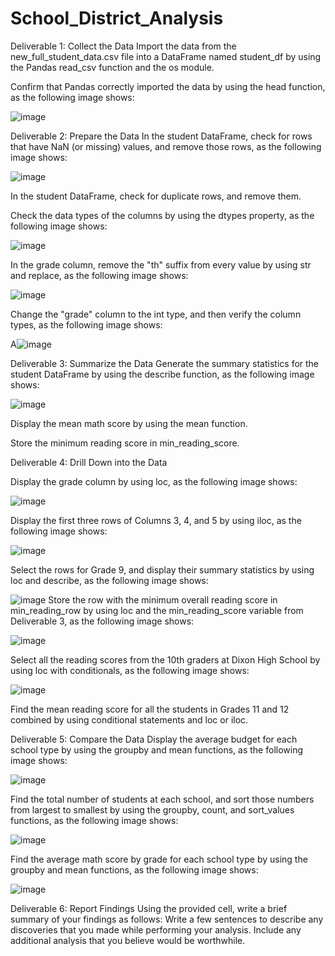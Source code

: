 # School_District_Analysis

Deliverable 1: Collect the Data
Import the data from the new_full_student_data.csv file into a DataFrame named student_df by using the Pandas read_csv function and the os module.

Confirm that Pandas correctly imported the data by using the head function, as the following image shows:

![image](https://user-images.githubusercontent.com/117414960/210483386-7d795770-c230-4d52-b295-04bab5178f48.png)

Deliverable 2: Prepare the Data
In the student DataFrame, check for rows that have NaN (or missing) values, and remove those rows, as the following image shows:

![image](https://user-images.githubusercontent.com/117414960/210483407-5f3170a3-ff2b-4b2a-be9a-7096600ebaad.png)

In the student DataFrame, check for duplicate rows, and remove them.

Check the data types of the columns by using the dtypes property, as the following image shows:

![image](https://user-images.githubusercontent.com/117414960/210483434-fce0da55-18a9-4bef-b297-6f85388b0a07.png)

In the grade column, remove the "th" suffix from every value by using str and replace, as the following image shows:

![image](https://user-images.githubusercontent.com/117414960/210483457-645a9ccf-2c6f-4a12-996e-757f815331c1.png)

Change the "grade" column to the int type, and then verify the column types, as the following image shows:

A![image](https://user-images.githubusercontent.com/117414960/210483470-78c02fdc-9947-4d7f-80eb-39f29aae84ad.png)

Deliverable 3: Summarize the Data
Generate the summary statistics for the student DataFrame by using the describe function, as the following image shows:

![image](https://user-images.githubusercontent.com/117414960/210483492-824edf37-9942-4390-8ac9-0e48c5a24554.png)

Display the mean math score by using the mean function.

Store the minimum reading score in min_reading_score.

Deliverable 4: Drill Down into the Data

Display the grade column by using loc, as the following image shows:

![image](https://user-images.githubusercontent.com/117414960/210483530-6b6a6e88-1199-49ba-ac83-6f5aa6b29cf2.png)

Display the first three rows of Columns 3, 4, and 5 by using iloc, as the following image shows:

![image](https://user-images.githubusercontent.com/117414960/210483540-3aafd45b-1404-40cd-82b1-5475119952a7.png)

Select the rows for Grade 9, and display their summary statistics by using loc and describe, as the following image shows:

![image](https://user-images.githubusercontent.com/117414960/210483643-cb7c3a3b-7e9b-48b0-8bef-216d39a61f0d.png)
Store the row with the minimum overall reading score in min_reading_row by using loc and the min_reading_score variable from Deliverable 3, as the following image shows:

![image](https://user-images.githubusercontent.com/117414960/210483668-c525c644-76ff-462a-9189-64a0f7baf039.png)

Select all the reading scores from the 10th graders at Dixon High School by using loc with conditionals, as the following image shows:

![image](https://user-images.githubusercontent.com/117414960/210483694-d824a58a-c712-483f-ae7c-227b4a6432e8.png)

Find the mean reading score for all the students in Grades 11 and 12 combined by using conditional statements and loc or iloc.

Deliverable 5: Compare the Data
Display the average budget for each school type by using the groupby and mean functions, as the following image shows:

![image](https://user-images.githubusercontent.com/117414960/210483712-6156a08c-fe5b-4e76-b2c5-5206cb216f86.png)

Find the total number of students at each school, and sort those numbers from largest to smallest by using the groupby, count, and sort_values functions, as the following image shows:

![image](https://user-images.githubusercontent.com/117414960/210483721-1aa5b5fa-7846-48a8-876c-08fcf3b36887.png)

Find the average math score by grade for each school type by using the groupby and mean functions, as the following image shows:

![image](https://user-images.githubusercontent.com/117414960/210483737-9d9e8b98-2f65-4def-ad29-c2a37bcd6e43.png)

Deliverable 6: Report Findings
Using the provided cell, write a brief summary of your findings as follows: Write a few sentences to describe any discoveries that you made while performing your analysis. Include any additional analysis that you believe would be worthwhile.
